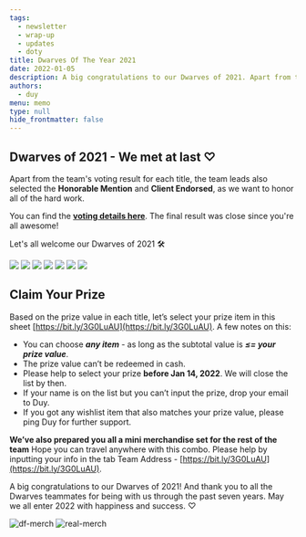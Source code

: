 ```yaml
---
tags: 
  - newsletter
  - wrap-up
  - updates
  - doty
title: Dwarves Of The Year 2021
date: 2022-01-05
description: A big congratulations to our Dwarves of 2021. Apart from the team's voting result for each title, the team leads also selected the Honorable Mention and Client Endorsed, as we want to honor all of the hard work.
authors: 
  - duy
menu: memo
type: null
hide_frontmatter: false
---
```


## Dwarves of 2021 - We met at last ♡
Apart from the team's voting result for each title, the team leads also selected the **Honorable Mention** and **Client Endorsed**, as we want to honor all of the hard work.

You can find the **[voting details here](https://docs.google.com/spreadsheets/d/1ggaJYllrIg8IK8uFOEqWFoHUATM1BP6ISTrX-emsdIc/edit#gid=0)**. The final result was close since you're all awesome!

Let's all welcome our Dwarves of 2021 🛠

![](assets/2021-dwarves-of-the-year_24024fe4a18dbc1fffbaf553cda415f0_md5.webp)
![](assets/2021-dwarves-of-the-year_25442cfa610c209018e93a62fedef80e_md5.webp)
![](assets/2021-dwarves-of-the-year_15194f767010b9b91be6a96f41af3be4_md5.webp)
![](assets/2021-dwarves-of-the-year_3c20cfc9791cf2f0791d8caef9f1ceb0_md5.webp)
![](assets/2021-dwarves-of-the-year_15173a2b2ff6562f5f33d63e5fe3d72a_md5.webp)
![](assets/2021-dwarves-of-the-year_c7751cb304db95038b3eaa4c15de1ed1_md5.webp)
![](assets/2021-dwarves-of-the-year_f2fcf2efddd0f570bec3dc89b7c5069a_md5.webp)

## Claim Your Prize
Based on the prize value in each title, let’s select your prize item in this sheet [https://bit.ly/3G0LuAU](https://bit.ly/3G0LuAU). A few notes on this: 

* You can choose ***any item*** - as long as the subtotal value is ***≤= your prize value***. 
* The prize value can’t be redeemed in cash. 
* Please help to select your prize **before Jan 14, 2022**. We will close the list by then.
* If your name is on the list but you can’t input the prize, drop your email to Duy.
* If you got any wishlist item that also matches your prize value, please ping Duy for further support. 

**We’ve also prepared you all a mini merchandise set for the rest of the team**
Hope you can travel anywhere with this combo. Please help by inputting your info in the tab Team Address - [https://bit.ly/3G0LuAU](https://bit.ly/3G0LuAU).

A big congratulations to our Dwarves of 2021! And thank you to all the Dwarves teammates for being with us through the past seven years. May we all enter 2022 with happiness and success. ♡

![df-merch](assets/2021-dwarves-of-the-year_df-merch.webp)
![real-merch](assets/2021-dwarves-of-the-year_real-merch.webp)
